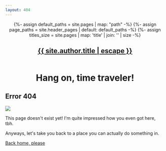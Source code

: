 ```yaml
---
layout: 404
---
```


<header>
  <nav>
      {%- assign default_paths = site.pages | map: "path" -%}
      {%- assign page_paths = site.header_pages | default: default_paths -%}
      {%- assign titles_size = site.pages | map: 'title' | join: '' | size -%}
      <a class="logo" rel="author" href="{{ "/" | relative_url }}">
        <h1>{{ site.author.title | escape }}</h1></a> <!--isto é o logotipo -->
  </nav>
</header>

<div class="div404">
  <div class="about-header">
    <h1 class="intro" style="text-align: center;">Hang on, time traveler!</h1>
  </div>

  <h2 class="title" >Error 404</h2>
  <img src="https://static.wixstatic.com/media/6f7685_b92e42e6542e49f7b4d0d9fc90e120b0~mv2.gif">
  <p id="phrase1" >This page doesn't exist yet! I'm quite impressed how you even got here, tbh.</p>
  <p id="phrase2" class="small">Anyways, let's take you back to a place you can actually do something in.</p>
  <a href="{{ site.baseurl }}/"><p class="btn-primary">Back home, please</p></a>
</div>


